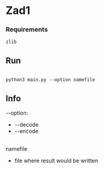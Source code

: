 # Zad1

### Requirements

```
zlib
```

## Run

```

python3 main.py --option namefile

```


## Info
--option:
* --decode
* --encode
##
namefile
* file where result would be written
